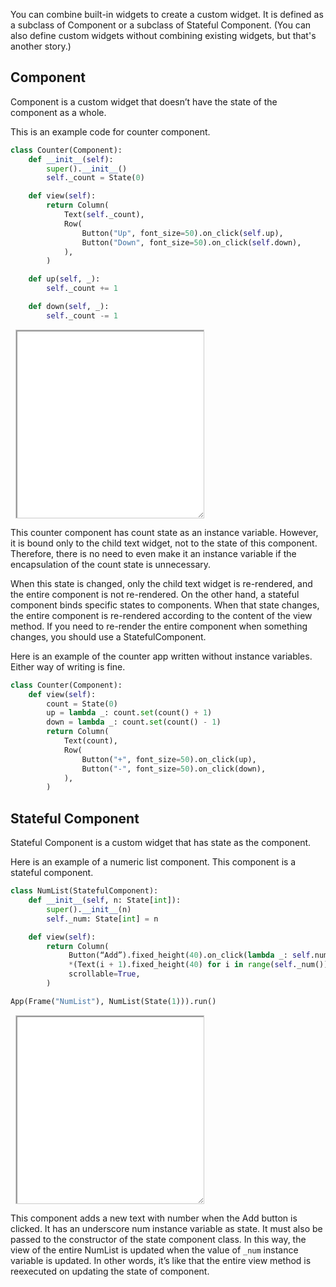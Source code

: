 You can combine built-in widgets to create a custom widget. It is defined as a subclass of Component or a subclass of Stateful Component. (You can also define custom widgets without combining existing widgets, but that's another story.)

## Component
Component is a custom widget that doesn’t have the state of the component as a whole.

This is an example code for counter component.

```python
class Counter(Component):
    def __init__(self):
        super().__init__()
        self._count = State(0)

    def view(self):
        return Column(
            Text(self._count),
            Row(
                Button("Up", font_size=50).on_click(self.up),
                Button("Down", font_size=50).on_click(self.down),
            ),
        )

    def up(self, _):
        self._count += 1

    def down(self, _):
        self._count -= 1
```

<style type="text/css">
    div.demo {
        margin: 8px;
        border: solid 1px #ccc;
        resize: both;
        overflow: hidden;
        width: 300px;
        height: 300px;
    }
</style>

<div class="demo">
    <iframe width="100%" height="100%" src="../examples/counter.html"></iframe>
</div>

This counter component has count state as an instance variable. However, it is bound only to the child text widget, not to the state of this component. Therefore, there is no need to even make it an instance variable if the encapsulation of the count state is unnecessary.

When this state is changed, only the child text widget is re-rendered, and the entire component is not re-rendered. On the other hand, a stateful component binds specific states to components. When that state changes, the entire component is re-rendered according to the content of the view method. If you need to re-render the entire component when something changes, you should use a StatefulComponent.

Here is an example of the counter app written without instance variables. Either way of writing is fine.

```python
class Counter(Component):
    def view(self):
        count = State(0)
        up = lambda _: count.set(count() + 1)
        down = lambda _: count.set(count() - 1)
        return Column(
            Text(count),
            Row(
                Button("+", font_size=50).on_click(up),
                Button("-", font_size=50).on_click(down),
            ),
        )
```


## Stateful Component
Stateful Component is a custom widget that has state as the component.

Here is an example of a numeric list component. This component is a stateful component.

```python
class NumList(StatefulComponent):
    def __init__(self, n: State[int]):
        super().__init__(n)
        self._num: State[int] = n

    def view(self):
        return Column(
             Button(“Add”).fixed_height(40).on_click(lambda _: self.num.set(self._num() + 1)),
             *(Text(i + 1).fixed_height(40) for i in range(self._num())),
             scrollable=True,
        )

App(Frame("NumList"), NumList(State(1))).run()
```

<div class="demo">
    <iframe width="100%" height="100%" src="../examples/num_list.html"></iframe>
</div>

This component adds a new text with number when the Add button is clicked.
It has an underscore num instance variable as state. It must also be passed to the constructor of the state component class.
In this way, the view of the entire NumList is updated when the value of `_num` instance variable is updated. In other words, it’s like that the entire view method is reexecuted on updating the state of component.
